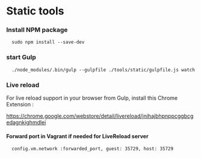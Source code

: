 # Static tools

### Install NPM package

```
  sudo npm install --save-dev
```

### start Gulp

```
  ./node_modules/.bin/gulp --gulpfile ./tools/static/gulpfile.js watch
```

### Live reload

For live reload support in your browser from Gulp, install this Chrome Extension :

https://chrome.google.com/webstore/detail/livereload/jnihajbhpnppcggbcgedagnkighmdlei

#### Forward port in Vagrant if needed for LiveReload server

```
  config.vm.network :forwarded_port, guest: 35729, host: 35729
```
